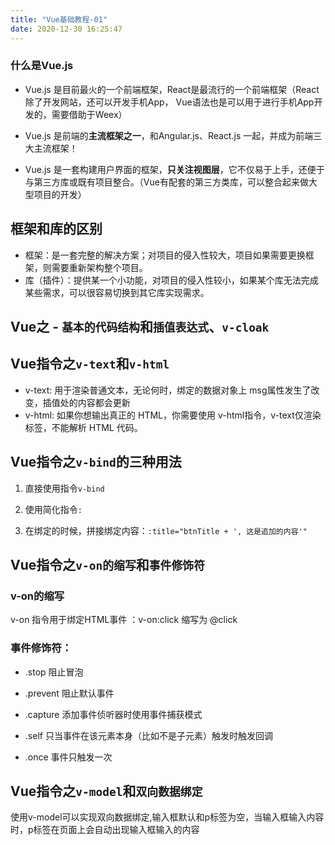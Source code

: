 ```yaml
---
title: "Vue基础教程-01"
date: 2020-12-30 16:25:47
---
```


### 什么是Vue.js

+ Vue.js 是目前最火的一个前端框架，React是最流行的一个前端框架（React除了开发网站，还可以开发手机App， Vue语法也是可以用于进行手机App开发的，需要借助于Weex）

+ Vue.js 是前端的**主流框架之一**，和Angular.js、React.js 一起，并成为前端三大主流框架！

+ Vue.js 是一套构建用户界面的框架，**只关注视图层**，它不仅易于上手，还便于与第三方库或既有项目整合。（Vue有配套的第三方类库，可以整合起来做大型项目的开发）
## 框架和库的区别



 + 框架：是一套完整的解决方案；对项目的侵入性较大，项目如果需要更换框架，则需要重新架构整个项目。
 + 库（插件）：提供某一个小功能，对项目的侵入性较小，如果某个库无法完成某些需求，可以很容易切换到其它库实现需求。
## Vue之 - `基本的代码结构`和`插值表达式`、`v-cloak`


## Vue指令之`v-text`和`v-html`
+ v-text: 用于渲染普通文本，无论何时，绑定的数据对象上 msg属性发生了改变，插值处的内容都会更新
+ v-html: 如果你想输出真正的 HTML，你需要使用 v-html指令，v-text仅渲染标签，不能解析 HTML 代码。

## Vue指令之`v-bind`的三种用法

1. 直接使用指令`v-bind`

2. 使用简化指令`:`

3. 在绑定的时候，拼接绑定内容：`:title="btnTitle + ', 这是追加的内容'"`
## Vue指令之`v-on的缩写`和`事件修饰符`
###  v-on的缩写
v-on 指令用于绑定HTML事件 ：v-on:click 缩写为 @click


### 事件修饰符：

+ .stop       阻止冒泡

+ .prevent    阻止默认事件

+ .capture    添加事件侦听器时使用事件捕获模式

+ .self       只当事件在该元素本身（比如不是子元素）触发时触发回调

+ .once       事件只触发一次
## Vue指令之`v-model`和`双向数据绑定`
使用v-model可以实现双向数据绑定,输入框默认和p标签为空，当输入框输入内容时，p标签在页面上会自动出现输入框输入的内容